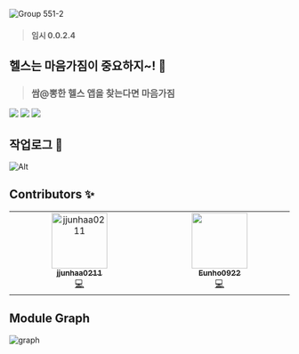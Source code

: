 ![Group 551-2](https://github.com/MaeumgaGym/MaeumGaGym_iOS/assets/102890390/c35c9cf1-936d-422b-bdf5-6caae046480b)
> #### 임시 0.0.2.4

## 헬스는 마음가짐이 중요하지~! 🧘
> ### 쌈@뽕한 헬스 앱을 찾는다면 마음가짐
<img src="https://img.shields.io/badge/Swift-F05138?style=flat-square&logo=Swift&logoColor=white"/> <img src="https://img.shields.io/badge/UIKit-2396F3?style=flat-square&logo=UIKit&logoColor=white"/> <img src="https://img.shields.io/badge/xcode 15-147EFB?style=flat-square&logo=Xcode&logoColor=white"/>

## 작업로그 🏃
![Alt](https://repobeats.axiom.co/api/embed/19fa14bed6ae235217e9a0e619a2dbc1f92b026d.svg "Repobeats analytics image")

## Contributors ✨
<!-- ALL-CONTRIBUTORS-LIST:START - Do not remove or modify this section -->
<!-- prettier-ignore-start -->
<!-- markdownlint-disable -->
<table>
  <tbody>
    <tr>
      <td align="center" valign="top" width="14.28%"><a href="https://github.com/jjunhaa0211"><img src="https://avatars.githubusercontent.com/u/102890390?s=400&u=25e436fd018ac723d433a43a154295bf05433fc4&v=4?v=4?s=100" width="100px;" alt="jjunhaa0211"/><br/><sub><b>jjunhaa0211</b></sub></a><br /><a href="https://github.com/jjunhaa0211" title="Code">💻</a></td>
      <td align="center" valign="top" width="14.28%"><a href="https://github.com/Eunho0922"><img src="https://avatars.githubusercontent.com/u/127753071?v=4?v=4?s=100" width="100px;" alt=""/><br/><sub><b>Eunho0922</b></sub></a><br /><a href="https://github.com/Eunho0922" title="Code">💻</a></td>
    </tr>
  </tbody>
</table>

<!-- markdownlint-restore -->
<!-- prettier-ignore-end -->

<!-- ALL-CONTRIBUTORS-LIST:END -->
<!-- prettier-ignore-start -->
<!-- markdownlint-disable -->

<!-- markdownlint-restore -->
<!-- prettier-ignore-end -->

<!-- ALL-CONTRIBUTORS-LIST:END -->

## Module Graph
![graph](https://github.com/MaeumgaGym/MaeumGaGym_iOS/assets/102890390/7c0d3e6e-4517-4044-8fef-62db69630e58)
